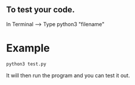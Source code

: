 ## To test your code.

In Terminal --> Type python3 "filename"

# Example
```python
python3 test.py
```

It will then run the program and you can test it out.
